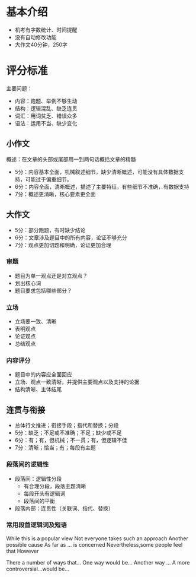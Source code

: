 # 基本介绍

* 机考有字数统计、时间提醒
* 没有自动修改功能
* 大作文40分钟，250字

# 评分标准

主要问题：
* 内容：跑题、举例不够生动
* 结构：逻辑混乱、缺乏连贯
* 词汇：用词贫乏、错误众多
* 语法：运用不当、缺少变化

## 小作文

概述：在文章的头部或尾部用一到两句话概括文章的精髓

* 5分：内容基本全面，机械叙述细节，缺少清晰概述，可能没有具体数据支持，可能过于偏重细节。
* 6分：内容全面，清晰概述，描述了主要特征，有些细节不准确，有数据支持
* 7分：概述更清晰，核心要素更全面

## 大作文

* 5分：部分跑题，有时缺少结论
* 6分：文章涉及题目中的所有内容，论证不够充分
* 7分：观点更加切题和明确，论证更加合理

### 审题

* 题目为单一观点还是对立观点？
* 划出核心词
* 题目要求包括哪些部分？

### 立场

* 立场要一致、清晰
* 表明观点
* 论证观点
* 总结观点

### 内容评分

* 题目中的内容应全面回应
* 立场、观点一致清晰，并提供主要观点以及支持的论据
* 结构清晰、主体结尾
 
## 连贯与衔接

* 总体行文推进；衔接手段；指代和替换；分段
* 5分：缺乏；不足或不准确；不足；缺少或不足
* 6分：有；有，但机械；不一贯；有，但逻辑不佳
* 7分：清晰；恰当；有；每段有主题

### 段落间的逻辑性

* 段落间：逻辑性分段
  * 有合理分段，段落主题清晰
  * 每段开头有逻辑词
  * 段落间的平衡
* 段落内部：连贯性（关联词、指代、替换）

### 常用段首逻辑词及短语

While this is a popular view
Not everyone takes such an approach
Another possible cause
As far as ... is concerned
Nevertheless,some people feel that 
However

There a number of ways that...
One way would be...
Another way ...
A more controversial...would be...
